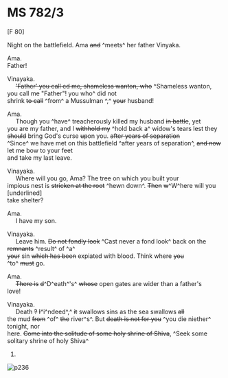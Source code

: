 # MS 782/3

[F 80]

Night on the battlefield. Ama ~~and~~ ^meets^ her father Vinyaka. 

Ama. \
Father! 

Vinayaka. \
&nbsp;&nbsp;&nbsp;&nbsp;&nbsp;~~'Father' you call ~~ed~~ me, shameless wanton, who~~ ^Shameless wanton, you call me "Father"! you who^ did not \
shrink ~~to call~~ ^from^ a Mussulman ^,^ ~~your~~ husband! 

Ama. \
&nbsp;&nbsp;&nbsp;&nbsp;&nbsp;Though you ^have^ treacherously killed my husband ~~in battle~~, yet \
you are my father, and I ~~withhold my~~ ^hold back a^ widow's tears lest they \
~~should~~ bring God's curse ~~up~~on you. ~~after years of separation~~ \
^Since^ we have met on this battlefield ^after years of separation^, ~~and now~~ let me bow to your feet \
and take my last leave.

Vinayaka. \
&nbsp;&nbsp;&nbsp;&nbsp;&nbsp;Where will you go, Ama? The tree on which you built your \
impious nest is ~~stricken at the root~~ ^hewn down^. ~~Then~~ ~~w~~^W^here will you [underlined] \
take shelter? 

Ama. \
&nbsp;&nbsp;&nbsp;&nbsp;&nbsp;I have my son. 

Vinayaka. \
&nbsp;&nbsp;&nbsp;&nbsp;&nbsp;Leave him. ~~Do not fondly look~~ ^Cast never a fond look^ back on the ~~remnants~~ ^result^ of ^a^\
~~your~~ sin ~~which has been~~ expiated with blood. Think where ~~you~~ \
^to^ ~~must~~ go. 

Ama. \
&nbsp;&nbsp;&nbsp;&nbsp;&nbsp;~~There is~~ ~~d~~^D^eath^'s^ ~~whose~~ open gates are wider than a father's \
love!

Vinayaka. \
&nbsp;&nbsp;&nbsp;&nbsp;&nbsp;Death ~~?~~ ~~I~~^i^ndeed^,^ ~~it~~ swallows sins as the sea swallows ~~all~~ \
the mud ~~from~~ ^of^ ~~the~~ river^s^. But ~~death is not for you~~ ^you die niether^ tonight, nor \
here. ~~Come into the solitude of some holy shrine of Shiva~~, ^Seek some solitary shrine of holy Shiva^

1.
![p236](MS782_3-236.jpg)
